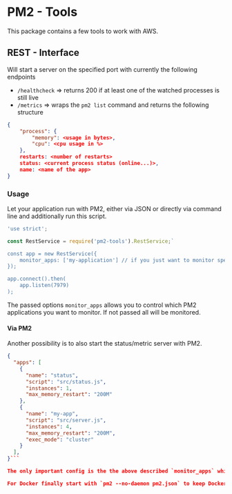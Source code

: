 # PM2 - Tools

This package contains a few tools to work with AWS.

## REST - Interface

Will start a server on the specified port with currently the following endpoints

- `/healthcheck` => returns 200 if at least one of the watched processes is still live
- `/metrics` => wraps the `pm2 list` command and returns the following structure
```json
{
    "process": {
        "memory": <usage in bytes>,
        "cpu": <cpu usage in %>
    },
    restarts: <number of restarts>
    status: <current process status (online...)>,
    name: <name of the app>
}
```

### Usage

Let your application run with PM2, either via JSON or directly via command line and additionally run this script.

```js
'use strict';

const RestService = require('pm2-tools').RestService;`

const app = new RestService({
    monitor_apps: ['my-application'] // if you just want to monitor specific apps
});

app.connect().then(
    app.listen(7979)
);
```

The passed options `monitor_apps` allows you to control which PM2 applications you want to monitor. If not passed all will be monitored.

#### Via PM2

Another possibility is to also start the status/metric server with PM2.

```json
{
  "apps": [
    {
      "name": "status",
      "script": "src/status.js",
      "instances": 1,
      "max_memory_restart": "200M"
    },
    {
      "name": "my-app",
      "script": "src/server.js",
      "instances": 4,
      "max_memory_restart": "200M",
      "exec_mode": "cluster"
    }
  ],
}```

The only important config is the the above described `monitor_apps` which needs to be set to `['my-app']` to deliver the correct status, else we would take status into account too and would never get a bad healthcheck.

For Docker finally start with `pm2 --no-daemon pm2.json` to keep Docker alive or without `--no-daemon` for any other environment.